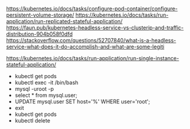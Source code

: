 https://kubernetes.io/docs/tasks/configure-pod-container/configure-persistent-volume-storage/
https://kubernetes.io/docs/tasks/run-application/run-replicated-stateful-application/
https://faun.pub/kubernetes-headless-service-vs-clusterip-and-traffic-distribution-904b058f0dfd
https://stackoverflow.com/questions/52707840/what-is-a-headless-service-what-does-it-do-accomplish-and-what-are-some-legiti

https://kubernetes.io/docs/tasks/run-application/run-single-instance-stateful-application/

- kubectl get pods
- kubectl exec -it <mysql-pod-name> /bin/bash
- mysql -uroot -p
- select * from mysql.user;
- UPDATE mysql.user SET host='%' WHERE user='root';
- exit
- kubectl get pods
- kubectl delete <mysql-pod-name>